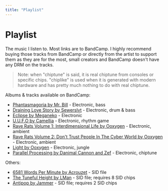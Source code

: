 ```yaml
---
title: "Playlist"
---
```


# Playlist

The music I listen to. Most links are to BandCamp. I highly recommend buying those tracks from BandCamp or directly from the artist to support them as they are for the most, small creators and BandCamp doesn't have any DRM on the tracks.

> Note: when "chiptune" is said, it is real chiptune from consoles or specific chips. "chiplike" is used when it is generated with modern hardware and has pretty much nothing to do with real chiptune.

Albums & tracks available on BandCamp:

- [Phantasmagoria by Mr. Bill](https://mrbill.bandcamp.com/album/phantasmagoria) - Electronic, bass
- [Draining Love Story by Sewerslvt](https://geometriclullaby.bandcamp.com/album/draining-love-story) - Electronic, drum & bass
- [Eclipse by Meganeko](https://meganeko.bandcamp.com/album/eclipse) - Electronic
- [U.U.F.O by Camellia](https://cametek.bandcamp.com/album/u-u-f-o) - Electronic, rhythm game
- [Rave Rats Volume 1: Interdimensional Life by Ooxygen](https://ooxygen.bandcamp.com/track/rave-rats-volume-1-interdimensional-life) - Electronic, ambient
- [Rave Rats Volume 2: Don't Trust People In The Cyber World by Ooxygen](https://ooxygen.bandcamp.com/track/rave-rats-volume-2-dont-trust-people-in-the-cyber-world) - Electronic, ambient
- [Light by Ooxygen](https://ooxygen.bandcamp.com/album/light) - Electronic, jungle
- [Parallel Processing by Danimal Cannon and Zef](https://danimalcannon.bandcamp.com/album/parallel-processing) - Electronic, chiptune

Others:

- [6581 Words Per Minute by Acrouzet](https://sid.jae.su/6581_Words_per_Minute.sid) - SID file
- [The Tuneful Height by LMan](https://sid.jae.su/exotic/The_Tuneful_Eight_8SID.sid) - SID file; requires 8 SID chips
- [Antipop by Jammer](https://sid.jae.su/exotic/Stereo%202SID/Jammer/Antipop_2SID.sid) - SID file; requires 2 SID chips
